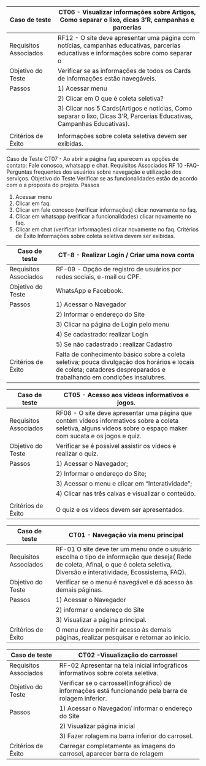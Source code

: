 | Caso de teste        | CT06 - Visualizar informações sobre Artigos, Como separar o lixo, dicas 3’R, campanhas e parcerias                                           |
| ------------------------------------------------------------------------- | -------------------------------------------------------------------                       |
| Requisitos Associados        | RF12 - O site deve apresentar uma página com notícias, campanhas educativas, parcerias educativas e informações sobre como separar o |  |  lixo.                                                                                                                                                              | |
| Objetivo do Teste        | Verificar se as informações de todos os Cards de informações estão navegáveis.                                                             |                                  |
| Passos        |1) Acessar menu                                                                                                                                      |
|               |2) Clicar em O que é coleta seletiva?                                                                                                                |
|               |3) Clicar nos 5 Cards(Artigos e notícias, Como separar o lixo, Dicas 3’R, Parcerias Educativas, Campanhas Educativas).
|                                                                                                                                                                     |     
| Critérios de Êxito        | Informações sobre coleta seletiva devem ser exibidas.                                                                                   | 
 
Caso de Teste
CT07 - Ao abrir a página faq aparecem as opções de contato: Fale conosco, whatsapp e chat.
Requisitos Associados
RF 10 -FAQ- Perguntas frequentes dos usuários sobre navegação e utilização dos serviços.
Objetivo do Teste
Verificar se as funcionalidades estão de acordo com o a proposta do projeto.
Passos
1) Acessar menu 
2) Clicar em faq.
3) Clicar em fale conosco (verificar informações)
clicar novamente no faq.
4) Clicar em whatsapp (verificar a funcionalidades)
clicar novamente no faq.
5) Clicar em chat (verificar informações)
clicar novamente no faq.
Critérios de Êxito
Informações sobre coleta seletiva devem ser exibidas.








| Caso de teste        | CT-8 - Realizar Login / Criar uma nova conta |
| ------------------------------------------------------------------------- | ------------------------------------------------------------------|
| Requisitos Associados        | RF-09 - Opção de registro de usuários por redes sociais, e-mail ou CPF.                                        |
| Objetivo do Teste        | WhatsApp e Facebook.                                                                                               |
| Passos        | 1) Acessar o Navegador                                                                                                        |
|               |2) Informar o endereço do Site                                                                                                 |
|               |3) Clicar na página de Login pelo menu                                                                                         |
|               |4) Se cadastrado: realizar Login                                                                                               |
|               |5) Se não cadastrado : realizar Cadastro                                                                                       |       
| Critérios de Êxito        | Falta de conhecimento básico sobre a coleta seletiva; pouca divulgação dos horários e locais de coleta; catadores despreparados e trabalhando em condições insalubres. | 




| Caso de teste        | CT05 - Acesso aos vídeos informativos e jogos. |
| ------------------------------------------------------------------------- | --------------------------------------------------------------------------------------|
| Requisitos Associados        | RF08 - O site deve apresentar uma página que contém vídeos informativos sobre a coleta seletiva, alguns videos sobre o espaço maker com sucata e os jogos e quiz.                                                                                                                                       |
| Objetivo do Teste            | Verificar se é possível assistir os vídeos e realizar o quiz.                                                                      |
| Passos                       | 1) Acessar o Navegador;                                                                                                            |
|                              |2) Informar o endereço do Site;                                                                                                     |
|                              |3) Acessar o menu e clicar em “Interatividade”;                                                                                     |
|                              |4) Clicar nas três caixas e visualizar o conteúdo.                                                                                  |
|                                                                                                                                                                   |       
| Critérios de Êxito        | O quiz e os vídeos devem ser apresentados.                                                                                            | 


| Caso de teste        | CT01 - Navegação via menu principal                                           |
| ------------------------------------------------------------------------- | -------------------------------------------------------------------                       |
| Requisitos Associados        | RF-01  O site deve ter um menu onde o usuário escolha o tipo de informação que deseja( Rede de coleta, Afinal, o que é coleta seletiva, Diversão e interatividade, Ecossistema, FAQ). |  |  .                                                                                                                                                              | |
| Objetivo do Teste        | Verificar se o menu é navegável e dá acesso às demais páginas.       |                                  |
| Passos        |1) Acessar o Navegador                                                                                                                               |
|               |2) informar o endereço do Site                                                                                                              |
|               |3) Visualizar a página principal.                                                                                                                                                                 |     
| Critérios de Êxito        | O menu deve permitir acesso às demais páginas, realizar pesquisar e retornar ao início.|


| Caso de teste        | CT02 -Visualização do carrossel                                          |
| ------------------------------------------------------------------------- | -------------------------------------------------------------------                       |
| Requisitos Associados        | RF-02 Apresentar na tela inicial infográficos informativos sobre coleta seletiva. |  |  .                                                                                                                                                              | |
| Objetivo do Teste        | Verificar se o carrossel(infográfico) de informações está funcionando pela barra de rolagem inferior.        |                                  |
| Passos        |1) Acessar o Navegador/  informar o endereço do Site      |
|               |2) Visualizar página inicial                             |
|               |3) Fazer rolagem na barra inferior do carrosel.                            |     
| Critérios de Êxito        | Carregar completamente as imagens do carrosel, aparecer barra de rolagem|



